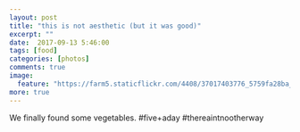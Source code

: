 ```yaml
---
layout: post
title: "this is not aesthetic (but it was good)"
excerpt: ""
date:  2017-09-13 5:46:00
tags: [food]
categories: [photos]
comments: true
image:
  feature: "https://farm5.staticflickr.com/4408/37017403776_5759fa28ba_o.jpg"
more: true
---
```


We finally found some vegetables. #five+aday #thereaintnootherway